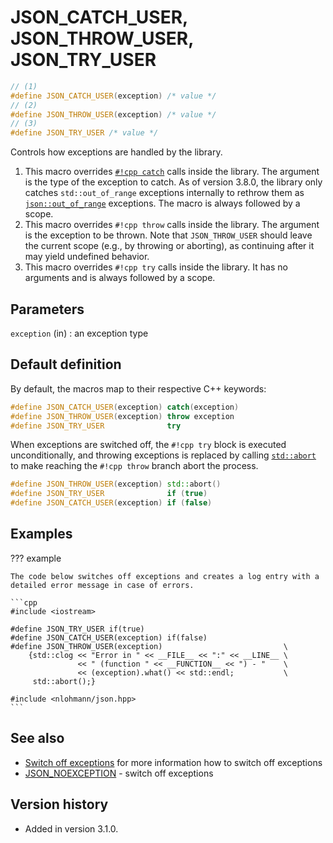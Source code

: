 # JSON_CATCH_USER, JSON_THROW_USER, JSON_TRY_USER

```cpp
// (1)
#define JSON_CATCH_USER(exception) /* value */
// (2)
#define JSON_THROW_USER(exception) /* value */
// (3)
#define JSON_TRY_USER /* value */
```

Controls how exceptions are handled by the library.

1. This macro overrides [`#!cpp catch`](https://en.cppreference.com/w/cpp/language/try_catch) calls inside the library.
   The argument is the type of the exception to catch. As of version 3.8.0, the library only catches `std::out_of_range`
   exceptions internally to rethrow them as [`json::out_of_range`](../../home/exceptions.md#out-of-range) exceptions.
   The macro is always followed by a scope.
2. This macro overrides `#!cpp throw` calls inside the library. The argument is the exception to be thrown. Note that
   `JSON_THROW_USER` should leave the current scope (e.g., by throwing or aborting), as continuing after it may yield
   undefined behavior.
3. This macro overrides `#!cpp try` calls inside the library. It has no arguments and is always followed by a scope.

## Parameters

`exception` (in)
:   an exception type

## Default definition

By default, the macros map to their respective C++ keywords:

```cpp
#define JSON_CATCH_USER(exception) catch(exception)
#define JSON_THROW_USER(exception) throw exception
#define JSON_TRY_USER              try
```

When exceptions are switched off, the `#!cpp try` block is executed unconditionally, and throwing exceptions is
replaced by calling [`std::abort`](https://en.cppreference.com/w/cpp/utility/program/abort) to make reaching the
`#!cpp throw` branch abort the process.

```cpp
#define JSON_THROW_USER(exception) std::abort()
#define JSON_TRY_USER              if (true)
#define JSON_CATCH_USER(exception) if (false)
```

## Examples

??? example

    The code below switches off exceptions and creates a log entry with a detailed error message in case of errors.

    ```cpp
    #include <iostream>

    #define JSON_TRY_USER if(true)
    #define JSON_CATCH_USER(exception) if(false)
    #define JSON_THROW_USER(exception)                           \
        {std::clog << "Error in " << __FILE__ << ":" << __LINE__ \
                   << " (function " << __FUNCTION__ << ") - "    \
                   << (exception).what() << std::endl;           \
         std::abort();}

    #include <nlohmann/json.hpp>
    ```

## See also

- [Switch off exceptions](../../home/exceptions.md#switch-off-exceptions) for more information how to switch off exceptions
- [JSON_NOEXCEPTION](json_noexception.md) - switch off exceptions

## Version history

- Added in version 3.1.0.
